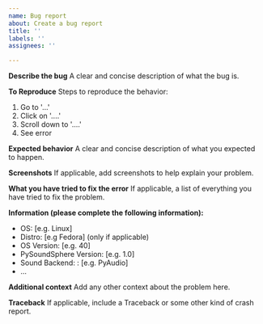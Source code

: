 ```yaml
---
name: Bug report
about: Create a bug report
title: ''
labels: ''
assignees: ''

---
```


**Describe the bug**
A clear and concise description of what the bug is.

**To Reproduce**
Steps to reproduce the behavior:
1. Go to '...'
2. Click on '....'
3. Scroll down to '....'
4. See error

**Expected behavior**
A clear and concise description of what you expected to happen.

**Screenshots**
If applicable, add screenshots to help explain your problem.

**What you have tried to fix the error**
If applicable, a list of everything you have tried to fix the problem.

**Information (please complete the following information):**
 - OS: [e.g. Linux]
 - Distro: [e.g Fedora] (only if applicable)
 - OS Version: [e.g. 40]
 - PySoundSphere Version: [e.g. 1.0]
 - Sound Backend: : [e.g. PyAudio]
 - ...

**Additional context**
Add any other context about the problem here.

**Traceback**
If applicable, include a Traceback or some other kind of crash report.

